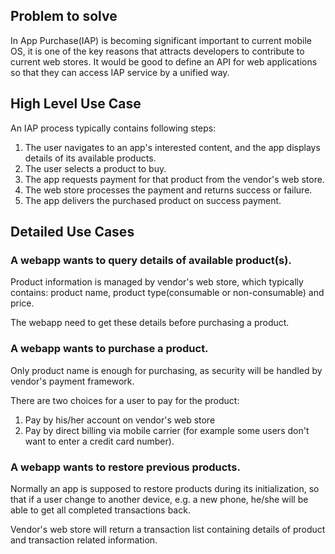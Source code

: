 ## Problem to solve

In App Purchase(IAP) is becoming significant important to current mobile OS, it is one of the key reasons that attracts developers to contribute to current web stores. It would be good to define an API for web applications so that they can access IAP service by a unified way.

## High Level Use Case

An IAP process typically contains following steps:

1. The user navigates to an app's interested content, and the app displays details of its available products. 
1. The user selects a product to buy.
1. The app requests payment for that product from the vendor's web store.
1. The web store processes the payment and returns success or failure.
1. The app delivers the purchased product on success payment.

## Detailed Use Cases

### A webapp wants to query details of available product(s).
  
Product information is managed by vendor's web store, which typically contains: product name, product type(consumable or non-consumable) and price. 

The webapp need to get these details before purchasing a product.

### A webapp wants to purchase a product.
  
Only product name is enough for purchasing, as security will be handled by vendor's payment framework.
  
There are two choices for a user to pay for the product:
  1. Pay by his/her account on vendor's web store
  1. Pay by direct billing via mobile carrier (for example some users don't want to enter a credit card number).

### A webapp wants to restore previous products.

Normally an app is supposed to restore products during its initialization, so that if a user change to another device, e.g. a new phone, he/she will be able to get all completed transactions back.

Vendor's web store will return a transaction list containing details of product and transaction related information.